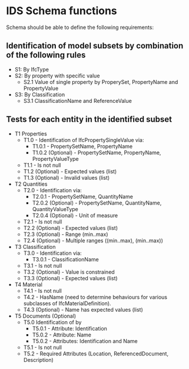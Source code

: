 # IDS Schema functions

Schema should be able to define the following requirements:

## Identification of model subsets by combination of the following rules

- S1: By IfcType
- S2: By property with specific value
  - S2.1 Value of single property by ProperySet, PropertyName and PropertyValue
- S3: By Classification
  - S3.1 ClassificationName and ReferenceValue

## Tests for each entity in the identified subset

- T1 Properties
  - T1.0 - Identification of IfcPropertySingleValue via:
    - T1.0.1 - PropertySetName, PropertyName
    - T1.0.2 (Optional) - PropertySetName, PropertyName, PropertyValueType
  - T1.1 - Is not null
  - T1.2 (Optional) - Expected values (list)
  - T1.3 (Optional) - Invalid values (list)
- T2 Quantities
  - T2.0 - Identification via:
    - T2.0.1 - PropertySetName, QuantityName
    - T2.0.2 (Optional) - PropertySetName, QuantityName, QuantityValueType
    - T2.0.4 (Optional) - Unit of measure
  - T2.1 - Is not null
  - T2.2 (Optional) - Expected values (list)
  - T2.3 (Optional) - Range (min..max)
  - T2.4 (Optional) - Multiple ranges ((min..max), (min..max))
- T3 Classification
  - T3.0 - Identification via:
    - T3.0.1 - ClassificationName
  - T3.1 - Is not null
  - T3.2 (Optional) - Value is constrained
  - T3.3 (Optional) - Expected values (list)
- T4 Material
  - T4.1 - Is not null
  - T4.2 - HasName (need to determine behaviours for various subclasses of IfcMaterialDefinition).
  - T4.3 (Optional) - Name has expected values (list)
- T5 Documents (Optional)
  - T5.0 Identification of  by
    - T5.0.1 - Attribute: Identification
    - T5.0.2 - Attribute: Name
    - T5.0.2 - Attributes: Identification and Name
  - T5.1 - Is not null
  - T5.2 - Required Attributes (Location, ReferencedDocument, Description)
